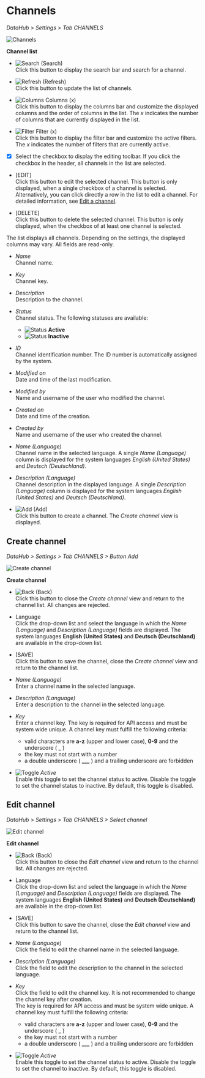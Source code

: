 # Channels

*DataHub > Settings > Tab CHANNELS*

![Channels](../../Assets/Screenshots/DataHub/Settings/Channels/ChannelList.png "[Channels]")

**Channel list**

- ![Search](../../Assets/Icons/Search.png "[Search]") (Search)   
  Click this button to display the search bar and search for a channel.

- ![Refresh](../../Assets/Icons/Refresh01.png "[Refresh]") (Refresh)   
  Click this button to update the list of channels.

- ![Columns](../../Assets/Icons/Columns.png "[Columns]") Columns (x)   
  Click this button to display the columns bar and customize the displayed columns and the order of columns in the list. The *x* indicates the number of columns that are currently displayed in the list.

- ![Filter](../../Assets/Icons/Filter.png "[Filter]") Filter (x)   
  Click this button to display the filter bar and customize the active filters. The *x* indicates the number of filters that are currently active.

- [x]     
  Select the checkbox to display the editing toolbar. If you click the checkbox in the header, all channels in the list are selected.

- [EDIT]   
  Click this button to edit the selected channel. This button is only displayed, when a single checkbox of a channel is selected. Alternatively, you can click directly a row in the list to edit a channel.
  For detailed information, see [Edit a channel](../Integration/04_ManageChannels.md#edit-a-channel).

- [DELETE]   
  Click this button to delete the selected channel. This button is only displayed, when the checkbox of at least one channel is selected.       

The list displays all channels. Depending on the settings, the displayed columns may vary. All fields are read-only.

- *Name*   
  Channel name.

- *Key*   
  Channel key.

- *Description*   
  Description to the channel.


- *Status*   
  Channel status. The following statuses are available:
  - ![Status](../../Assets/Icons/Status01.png "[Status]") **Active**
  - ![Status](../../Assets/Icons/Status04.png "[Status]") **Inactive**   


- *ID*   
  Channel identification number. The ID number is automatically assigned by the system.

- *Modified on*   
  Date and time of the last modification.

- *Modified by*   
  Name and username of the user who modified the channel.

- *Created on*   
  Date and time of the creation.

- *Created by*   
  Name and username of the user who created the channel.

- *Name (Language)*   
  Channel name in the selected language. A single *Name (Language)* column is displayed for the system languages *English (United States)* and *Deutsch (Deutschland)*.

- *Description (Language)*   
  Channel description in the displayed language. A single *Description (Language)* column is displayed for the system languages *English (United States)* and *Deutsch (Deutschland)*.

- ![Add](../../Assets/Icons/Plus01.png "[Add]") (Add)   
  Click this button to create a channel. The *Create channel* view is displayed.   



## Create channel

*DataHub > Settings > Tab CHANNELS > Button Add*

![Create channel](../../Assets/Screenshots/DataHub/Settings/Channels/CreateChannel.png "[Create channel]")

**Create channel**

- ![Back](../../Assets/Icons/Back02.png "[Back]") (Back)   
  Click this button to close the *Create channel* view and return to the channel list. All changes are rejected.

- Language   
  Click the drop-down list and select the language in which the *Name (Language)* and *Description (Language)* fields are displayed. The system languages **English (United States)** and **Deutsch (Deutschland)** are available in the drop-down list.

- [SAVE]   
  Click this button to save the channel, close the *Create channel* view and return to the channel list.

- *Name (Language)*   
  Enter a channel name in the selected language.

- *Description (Language)*   
  Enter a description to the channel in the selected language.


- *Key*   
  Enter a channel key. The key is required for API access and must be system wide unique. A channel key must fulfill the following criteria:
  - valid characters are **a-z** (upper and lower case), **0-9** and the underscore ( **_** )
  - the key must not start with a number
  - a double underscore ( **___** ) and a trailing underscore are forbidden


- ![Toggle](../../Assets/Icons/Toggle.png "[Toggle]") *Active*   
  Enable this toggle to set the channel status to active. Disable the toggle to set the channel status to inactive. By default, this toggle is disabled.



## Edit channel

*DataHub > Settings > Tab CHANNELS > Select channel*

![Edit channel](../../Assets/Screenshots/DataHub/Settings/Channels/EditChannel.png "[Edit channel]")

**Edit channel**

- ![Back](../../Assets/Icons/Back02.png "[Back]") (Back)   
  Click this button to close the *Edit channel* view and return to the channel list. All changes are rejected.

- Language   
  Click the drop-down list and select the language in which the *Name (Language)* and *Description (Language)* fields are displayed. The system languages **English (United States)** and **Deutsch (Deutschland)** are available in the drop-down list.

- [SAVE]   
  Click this button to save the channel, close the *Edit channel* view and return to the channel list.

- *Name (Language)*   
  Click the field to edit the channel name in the selected language.

- *Description (Language)*   
  Click the field to edit the description to the channel in the selected language.


- *Key*   
  Click the field to edit the channel key. It is not recommended to change the channel key after creation.   
  The key is required for API access and must be system wide unique. A channel key must fulfill the following criteria:
  - valid characters are **a-z** (upper and lower case), **0-9** and the underscore ( **_** )
  - the key must not start with a number
  - a double underscore ( **___** ) and a trailing underscore are forbidden


- ![Toggle](../../Assets/Icons/Toggle.png "[Toggle]") *Active*   
  Enable this toggle to set the channel status to active. Disable the toggle to set the channel to inactive. By default, this toggle is disabled.
